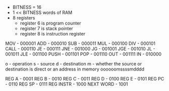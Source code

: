 - BITNESS = 16
- 1 << BITNESS words of RAM
- 8 registers
    - register 6 is program counter
    - register 7 is stack pointer
    - register 8 is instruction register

MOV    - 000001
ADD    - 000010
SUB    - 000011
MUL    - 000100
DIV    - 000101
CALL   - 000110
JE     - 000111
JNE    - 001000
JG     - 001001
JGE    - 001010
JL     - 001011
JLE    - 001100
PUSH   - 001101
POP    - 001110
OUT    - 001111
IN     - 010000

o - operation
s - source
d - destination
m - whether the source or destination is direct or an address in memory
oooooomssssmdddd

REG A     - 0001
REG B     - 0010
REG C     - 0011
REG D     - 0100
REG E     - 0101
REG PC    - 0110
REG SP    - 0111
REG INSTR - 1000
NEXT WORD - 1001